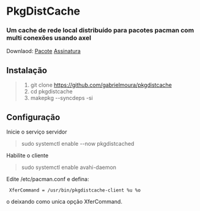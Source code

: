 # PkgDistCache

### Um cache de rede local distribuído para pacotes pacman com multi conexões usando axel
Downlaod:
[Pacote](https://transfer.sh/AoIAp/pkgdistcache-0.5.0-4-any.pkg.tar.xz)
[Assinatura](https://transfer.sh/P3lnC/pkgdistcache-0.5.0-4-any.pkg.tar.xz.sig)

## Instalação

> 1. git clone https://github.com/gabrielmoura/pkgdistcache
> 2. cd pkgdistcache
> 3. makepkg --syncdeps -si

## Configuração

Inicie o serviço servidor
> sudo systemctl enable --now pkgdistcached

Habilite o cliente

> sudo systemctl enable avahi-daemon

Edite /etc/pacman.conf e defina:
     
     XferCommand = /usr/bin/pkgdistcache-client %u %o

o deixando como unica opção XferCommand.
